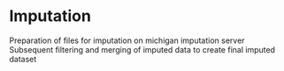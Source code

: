 # Imputation

Preparation of files for imputation on michigan imputation server
Subsequent filtering and merging of imputed data to create final imputed dataset
